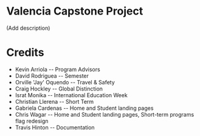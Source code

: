 # Valencia Capstone Project

(Add description)
# Credits
* Kevin Arriola -- Program Advisors
* David Rodriguea -- Semester
* Orville 'Jay' Oquendo -- Travel & Safety
* Craig Hockley -- Global Distinction
* Israt Monika -- International Education Week
* Christian Llerena -- Short Term
* Gabriela Cardenas -- Home and Student landing pages
* Chris Wagar -- Home and Student landing pages, Short-term programs flag redesign
* Travis Hinton -- Documentation 